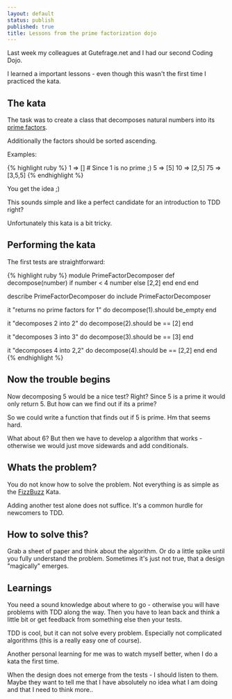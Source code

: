 ```yaml
---
layout: default
status: publish
published: true
title: Lessons from the prime factorization dojo
---
```


Last week my colleagues at Gutefrage.net and I had our second
Coding Dojo.

I learned a important lessons - even though this wasn't the first time I practiced the kata.

## The kata

The task was to create a class that decomposes natural numbers into its
[prime factors](http://en.wikipedia.org/wiki/Prime_factor).

Additionally the factors should be sorted ascending.

Examples:

{% highlight ruby %}
1  => [] # Since 1 is no prime ;)
5  => [5]
10 => [2,5]
75 => [3,5,5]
{% endhighlight %}


You get the idea ;)

This sounds simple and like a perfect candidate for an
introduction to TDD right?

Unfortunately this kata is a bit tricky.

## Performing the kata

The first tests are straightforward:

{% highlight ruby %}
module PrimeFactorDecomposer
  def decompose(number)
    if number < 4
        number
    else
        [2,2]
    end
  end
end


describe PrimeFactorDecomposer do
  include PrimeFactorDecomposer

  it "returns no prime factors for 1" do
    decompose(1).should be_empty
  end

  it "decomposes 2 into 2" do
    decompose(2).should be == [2]
  end

  it "decomposes 3 into 3" do
    decompose(3).should be == [3]
  end

  it "decomposes 4 into 2,2" do
    decompose(4).should be == [2,2]
  end
end
{% endhighlight %}

## Now the trouble begins

Now decomposing 5 would be a nice test? Right? Since 5 is a prime it
would only return 5\. But how can we find out if its a prime?

So we could write a function that finds out if 5 is prime. Hm that seems
hard.

What about 6? But then we have to develop a algorithm that works -
otherwise we would just move sidewards and add conditionals.

## Whats the problem?

You do not know how to solve the problem. Not everything is as simple as
the [FizzBuzz](http://www.codingdojo.org/cgi-bin/index.pl?KataFizzBuzz) Kata.

Adding another test alone does not suffice. It's a common hurdle for
newcomers to TDD.

## How to solve this?

Grab a sheet of paper and think about the algorithm. Or do a little spike until you fully understand the
problem. Sometimes it's just not true, that a design "magically" emerges.

## Learnings

You need a sound knowledge about where to go - otherwise you will have problems with TDD along the way. Then you have to lean back and think a little bit or get feedback from something else then your tests.

TDD is cool, but it can not solve every problem. Especially not complicated algorithms (this is a really easy one of course).

Another personal learning for me was to watch myself better, when I do a kata the first time.

When the design does not emerge from the tests - I should listen to them. Maybe they want to tell me that I have absolutely no idea what I am doing and that I need to think more..